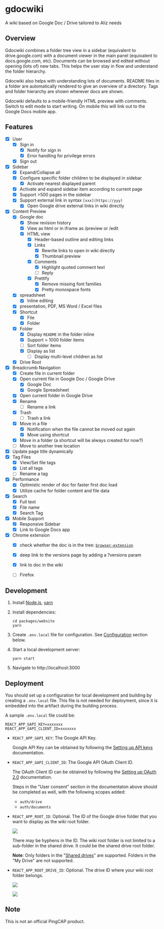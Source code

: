 # gdocwiki

A wiki based on Google Doc / Drive tailored to Aliz needs

## Overview

Gdocwiki combines a folder tree view in a sidebar (equivalent to drive.google.com) with a document viewer in the main panel (equivalent to docs.google.com, etc). Documents can be browsed and edited without opening (lots of) new tabs. This helps the user stay in flow and understand the folder hierarchy.

Gdocwiki also helps with understanding lots of documents. README files in a folder are automatically rendered to give an overview of a directory. Tags and folder hierarchy are shown wherever docs are shown.

Gdocwiki defaults to a mobile-friendly HTML preview with comments. Switch to edit mode to start writing. On mobile this will link out to the Google Docs mobile app.

## Features

- [x] User
  - [x] Sign in
    - [x] Notify for sign in
    - [x] Error handling for privilege errors
  - [x] Sign out
- [x] Sidebar
  - [x] Expand/Collapse all
  - [x] Configure specific folder children to be displayed in sidebar
    - [x] Activate nearest displayed parent
  - [x] Activate and expand sidebar item according to current page
  - [x] Support >500 pages in the sidebar
  - [x] Support external link in syntax `[xxx](https://yyy)`
    - [x] Open Google drive external links in wiki directly
- [x] Content Preview
  - [x] Google doc
    - [x] Show revision history
    - [x] View as html or in iframe as /preview or /edit
    - [x] HTML view
      - [x] Header-based outline and editing links
      - [x] Links
        - [x] Rewrite links to open in wiki directly
        - [x] Thumbnail preview
      - [x] Comments
        - [x] Highlight quoted comment text
        - [ ] Reply
      - [x] Prettify
        - [x] Remove missing font families
        - [x] Pretty monospace fonts
  - [x] spreadsheet
    - [x] Inline editing
  - [x] presentation, PDF, MS Word / Excel files
  - [x] Shortcut
    - [x] File
    - [x] Folder
  - [x] Folder
    - [x] Display `README` in the folder inline
    - [x] Support > 1000 folder items
    - [ ] Sort folder items
    - [x] Display as list
      - [ ] Display multi-level children as list
  - [x] Drive Root
- [x] Breadcrumb Navigation
  - [x] Create file in current folder
  - [x] Open current file in Google Doc / Google Drive
    - [x] Google Doc
    - [x] Google Spreadsheet
  - [x] Open current folder in Google Drive
  - [x] Rename
    - [ ] Rename a link
  - [x] Trash
    - [ ] Trash a link
  - [x] Move in a file
    - [x] Notification when the file cannot be moved out again
    - [x] Move using shortcut
  - [x] Move in a folder (a shortcut will be always created for now?)
  - [ ] Move to another tree location
- [x] Update page title dynamically
- [x] Tag Files
  - [x] View/Set file tags
  - [x] List all tags
  - [ ] Rename a tag
- [x] Performance
  - [x] Optimistic render of doc for faster first doc load
  - [x] Utilize cache for folder content and file data
- [x] Search
  - [x] Full text
  - [x] File name
  - [x] Search Tag
- [x] Mobile Support
  - [x] Responsive Sidebar
  - [x] Link to Google Docs app
- [x] Chrome extension
  - [x] check whether the doc is in the tree: [`browser-extension`](./packages/browser-extension)
  - [x] deep link to the versions page by adding a ?versions param
  - [x] link to doc in the wiki
  - [ ] Firefox


## Development

1. Install [Node.js](https://nodejs.org/en/download/package-manager/), [yarn](https://classic.yarnpkg.com/en/docs/install)

2. Install dependencies:

   ```shell
   cd packages/website
   yarn
   ```

3. Create `.env.local` file for configuration. See [Configuration](#configuration) section below.

4. Start a local development server:

   ```shell
   yarn start
   ```

5. Navigate to http://localhost:3000

## Deployment

You should set up a configuration for local development and building by creating a `.env.local` file. This file is not needed for deployment, since it is embedded into the artifact during the building process.

A sample `.env.local` file could be:

```plain
REACT_APP_GAPI_KEY=xxxxxxx
REACT_APP_GAPI_CLIENT_ID=xxxxxxx
```

- `REACT_APP_GAPI_KEY`: The Google API Key.

  Google API Key can be obtained by following the [Setting up API keys](https://support.google.com/googleapi/answer/6158862) documentation.

- `REACT_APP_GAPI_CLIENT_ID`: The Google API OAuth Client ID.

  The OAuth Client ID can be obtained by following the [Setting up OAuth 2.0](https://support.google.com/googleapi/answer/6158849) documentation.

  Steps in the "User consent" section in the documentaton above should be completed as well, with the following scopes added:

  - `auth/drive`
  - `auth/documents`

- `REACT_APP_ROOT_ID`: Optional. The ID of the Google drive folder that you want to display as the wiki root folder.

  ![](etc/root_folder.png)

  There may be hyphens in the ID. The wiki root folder is not limited to a sub-folder in the shared drive. It could be the shared drive root folder.

  **Note**: Only folders in the "[Shared drives](https://support.google.com/a/users/answer/9310351)" are supported. Folders in the "My Drive" are not supported.

- `REACT_APP_ROOT_DRIVE_ID`: Optional. The drive ID where your wiki root folder belongs.

  ![](etc/root_drive_1.png)

  ![](etc/root_drive_2.png)


## Note

This is not an official PingCAP product.
